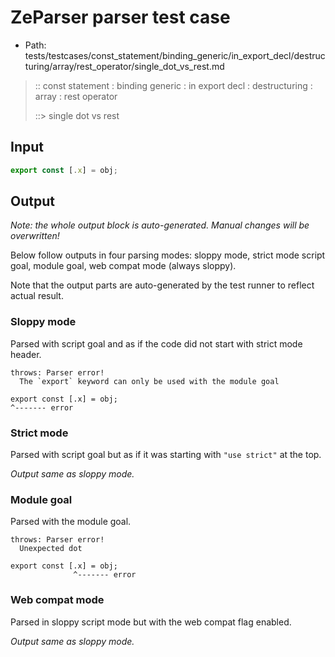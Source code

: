 # ZeParser parser test case

- Path: tests/testcases/const_statement/binding_generic/in_export_decl/destructuring/array/rest_operator/single_dot_vs_rest.md

> :: const statement : binding generic : in export decl : destructuring : array : rest operator
>
> ::> single dot vs rest

## Input

`````js
export const [.x] = obj;
`````

## Output

_Note: the whole output block is auto-generated. Manual changes will be overwritten!_

Below follow outputs in four parsing modes: sloppy mode, strict mode script goal, module goal, web compat mode (always sloppy).

Note that the output parts are auto-generated by the test runner to reflect actual result.

### Sloppy mode

Parsed with script goal and as if the code did not start with strict mode header.

`````
throws: Parser error!
  The `export` keyword can only be used with the module goal

export const [.x] = obj;
^------- error
`````

### Strict mode

Parsed with script goal but as if it was starting with `"use strict"` at the top.

_Output same as sloppy mode._

### Module goal

Parsed with the module goal.

`````
throws: Parser error!
  Unexpected dot

export const [.x] = obj;
              ^------- error
`````


### Web compat mode

Parsed in sloppy script mode but with the web compat flag enabled.

_Output same as sloppy mode._
